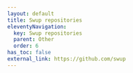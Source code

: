 ```yaml
---
layout: default
title: Swup repositories
eleventyNavigation:
  key: Swup repositories
  parent: Other
  order: 6
has_toc: false
external_link: https://github.com/swup
---
```

